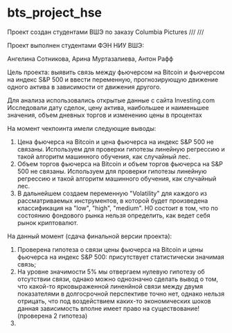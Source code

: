 # bts_project_hse
Проект создан студентами ВШЭ по заказу Columbia Pictures
/// ///

Проект выполнен студентами ФЭН НИУ ВШЭ: 

Ангелина Сотникова, Арина Муртазалиева, Антон Рафф


Цель проекта: выявить связь между фьючерсом на Bitcoin и фьючерсом на индекс S&P 500 и ввести переменную, прогнозирующую движение одного актива в зависимости от движения другого.

Для анализа использовались открытые данные с сайта Investing.com
Исследовали дату сделок, цену актива, наибольшее и наименьшее значения, объем дневных торгов и изменению цены в процентах

На момент чекпоинта имели следующие выводы:

1) Цена фьючерса на Bitcoin и цена фьючерса на индекс S&P 500 не связаны. Используем для проверки гипотезы линейную регрессию и такой алгоритм машинного обучения, как случайный лес. 
2) Объем торгов фьючерса на Bitcoin и объем торгов фьючерса на S&P 500 не связаны. Используем для проверки гипотезы линейную регрессию и такой алгоритм машинного обучения, как случайный лес. 
3) В дальнейшем создаем переменную "Volatility" для каждого из рассматриваемых инструментов, в которой будет произведена классификация на "low", "high", "medium". H0 состоит в том, что по состоянию фондового рынка нельзя определить, как ведет себя рынок криптовалют.

На данный момент (сдача финальной версии проекта):

1) Проверена гипотеза о связи цены фьючерса на Bitcoin и цены фьючерса на индекс S&P 500: присутствует статистически значимая связь;
2) На уровне значимости 5% мы отвергаем нулевую гипотезу об отсутствии связи, однако можно однозначно сделать вывод о том, что какой-то ярковыраженной линенйной связи между двумя показателями в долгосрочной перспективе точно нет, однако нельзя отрицать, что под воздействием каких-то экономических шоков данная зависимость вполне имеет право на существование! (проверена 2 гипотеза)
3) 
